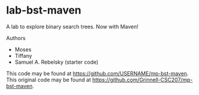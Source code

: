 # lab-bst-maven

A lab to explore binary search trees. Now with Maven!

Authors

* Moses
* Tiffany
* Samuel A. Rebelsky (starter code)

This code may be found at <https://github.com/USERNAME/mp-bst-maven>.
This original code may be found at <https://github.com/Grinnell-CSC207/mp-bst-maven>.
